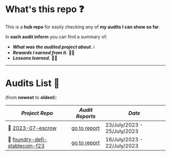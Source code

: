 # What's this repo ❓

This is a **hub repo** for easily checking any of **my audits I can show so far**.

In **each audit inform** you can find a summary of:
 - **_What was the audited project about._** ℹ️
 - **_Rewards I earned from it._** 💸🧠
 - **_Lessons learned._** 🧑‍💻

<hr/>

# Audits List 📓 
(from **newest** to **oldest**):


| _Project Repo_ | _Audit Reports_ | _Date_ |
|--------------|---------------|------|
| 🔗 [2023-07-escrow](https://github.com/Cyfrin/2023-07-escrow/tree/main) | [go to report](https://github.com/CarlosAlegreUr/Audits-By-CarlosAlegreUr/tree/main/reports/2023-07-escrow) | 23/July/2023 - 25/July/2023 |
| 🔗 [foundry-defi-stablecoin-f23](https://github.com/Cyfrin/foundry-defi-stablecoin-f23/) | [go to report](https://github.com/CarlosAlegreUr/AuditExamplePractice) | 16/July/2023 - 22/July/2023 |
